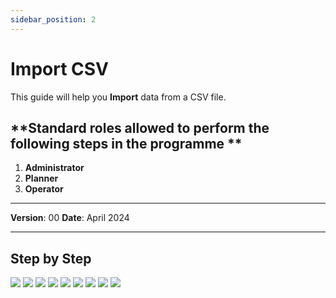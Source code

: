 ```yaml
---
sidebar_position: 2
---
```


# Import CSV

This guide will help you **Import** data from a CSV file.

## **Standard roles allowed to perform the following steps in the programme **

1.	**Administrator**
2.	**Planner**
3.	**Operator**

------------

**Version**: 00
**Date**: April 2024

------------
## **Step by Step**

![](/img/15.Imports/Imports8.png)
![](/img/15.Imports/Imports9.png)
![](/img/15.Imports/Imports10.png)
![](/img/15.Imports/Imports11.png)
![](/img/15.Imports/Imports12.png)
![](/img/15.Imports/Imports13.png)
![](/img/15.Imports/Imports14.png)
![](/img/15.Imports/Imports15.png)
![](/img/15.Imports/Imports16.png)
